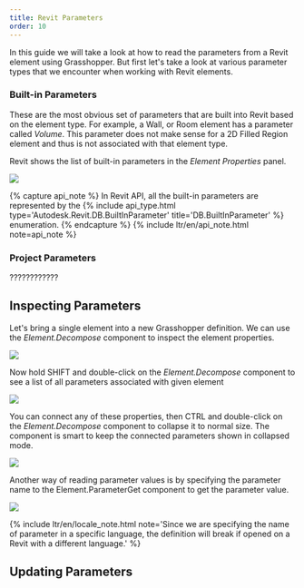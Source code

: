 ```yaml
---
title: Revit Parameters
order: 10
---
```


In this guide we will take a look at how to read the parameters from a Revit element using Grasshopper. But first let's take a look at various parameter types that we encounter when working with Revit elements.

### Built-in Parameters

These are the most obvious set of parameters that are built into Revit based on the element type. For example, a Wall, or Room element has a parameter called *Volume*. This parameter does not make sense for a 2D Filled Region element and thus is not associated with that element type.

Revit shows the list of built-in parameters in the *Element Properties* panel.

![](/static/images/guides/revit-params01.png)

{% capture api_note %}
In Revit API, all the built-in parameters are represented by the {% include api_type.html type='Autodesk.Revit.DB.BuiltInParameter' title='DB.BuiltInParameter' %} enumeration.
{% endcapture %}
{% include ltr/en/api_note.html note=api_note %}

### Project Parameters

????????????

## Inspecting Parameters

Let's bring a single element into a new Grasshopper definition. We can use the *Element.Decompose* component to inspect the element properties.

![](/static/images/guides/revit-params02.png)

Now hold SHIFT and double-click on the *Element.Decompose* component to see a list of all parameters associated with given element

![](/static/images/guides/revit-params03.png)

You can connect any of these properties, then CTRL and double-click on the *Element.Decompose* component to collapse it to normal size. The component is smart to keep the connected parameters shown in collapsed mode.

![](/static/images/guides/revit-params04.png)

Another way of reading parameter values is by specifying the parameter name to the Element.ParameterGet component to get the parameter value.

![](/static/images/guides/revit-params05.png)

{% include ltr/en/locale_note.html note='Since we are specifying the name of parameter in a specific language, the definition will break if opened on a Revit with a different language.' %}

## Updating Parameters